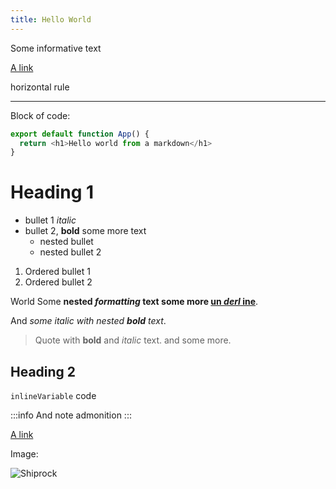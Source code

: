 ```yaml
---
title: Hello World
---
```


Some informative text

[A link](https://google.com/ "Googl Title")

horizontal rule

---------------

Block of code:

```js
export default function App() {
  return <h1>Hello world from a markdown</h1>
}
```

# Heading 1 

 - bullet 1 *italic*
 - bullet 2, **bold** some more text
    - nested bullet
    - nested bullet 2

1. Ordered bullet 1
2. Ordered bullet 2

World Some **nested *formatting* text some more <u>un *derl* ine</u>**.

And *some italic with nested **bold** text*.

> Quote with **bold** and *italic* text.
> and some more.

## Heading 2

`inlineVariable` code

:::info
And note admonition
:::

[A link](https://google.com/ "Googl Title")

Image:

![Shiprock](https://virtuoso.dev/img/logo.svg)
